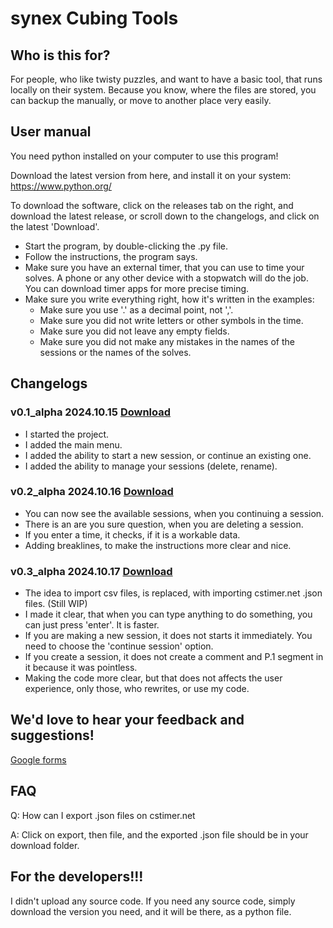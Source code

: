 # synex Cubing Tools

## Who is this for?

For people, who like twisty puzzles, and want to have a basic tool, that runs locally on their system. Because you know, where the files are stored, you can backup the manually, or move to another place very easily.

## User manual

You need python installed on your computer to use this program!

Download the latest version from here, and install it on your system: https://www.python.org/

To download the software, click on the releases tab on the right, and download the latest release, or scroll down to the changelogs, and click on the latest 'Download'.

- Start the program, by double-clicking the .py file.
- Follow the instructions, the program says.
- Make sure you have an external timer, that you can use to time your solves. A phone or any other device with a stopwatch will do the job. You can download timer apps for more precise timing.
- Make sure you write everything right, how it's written in the examples:
    - Make sure you use '.' as a decimal point, not ','.
    - Make sure you did not write letters or other symbols in the time.
    - Make sure you did not leave any empty fields.
    - Make sure you did not make any mistakes in the names of the sessions or the names of the solves.

## Changelogs

### v0.1_alpha 2024.10.15 [Download](https://github.com/user-attachments/files/17379010/synex_cubing_tools_v0.1_alpha.zip)
- I started the project.
- I added the main menu.
- I added the ability to start a new session, or continue an existing one.
- I added the ability to manage your sessions (delete, rename).

### v0.2_alpha 2024.10.16 [Download](https://github.com/user-attachments/files/17401764/synex_cubing_tools_v0.2_alpha.zip)
- You can now see the available sessions, when you continuing a session.
- There is an are you sure question, when you are deleting a session.
- If you enter a time, it checks, if it is a workable data.
- Adding breaklines, to make the instructions more clear and nice.

### v0.3_alpha 2024.10.17 [Download](https://github.com/user-attachments/files/17412444/synex_cubing_tools_v0.3_alpha.zip)
- The idea to import csv files, is replaced, with importing cstimer.net .json files. (Still WIP)
- I made it clear, that when you can type anything to do something, you can just press 'enter'. It is faster.
- If you are making a new session, it does not starts it immediately. You need to choose the 'continue session' option.
- If you create a session, it does not create a comment and P.1 segment in it because it was pointless.
- Making the code more clear, but that does not affects the user experience, only those, who rewrites, or use my code.

## We'd love to hear your feedback and suggestions!

[Google forms](https://forms.gle/JajjEokWRGWQeieD9)

## FAQ

Q: How can I export .json files on cstimer.net

A: Click on export, then file, and the exported .json file should be in your download folder.

## For the developers!!!

I didn't upload any source code. If you need any source code, simply download the version you need, and it will be there, as a python file.
